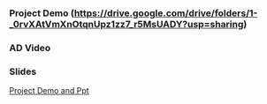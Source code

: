 ### Project Demo (https://drive.google.com/drive/folders/1-_0rvXAtVmXnOtqnUpz1zz7_r5MsUADY?usp=sharing)
### AD Video
### Slides


[Project Demo and Ppt](https://drive.google.com/drive/folders/1-_0rvXAtVmXnOtqnUpz1zz7_r5MsUADY?usp=sharing)

